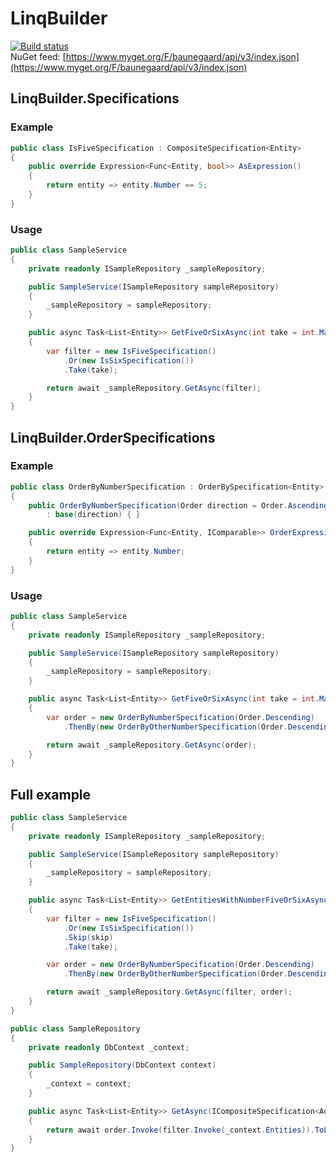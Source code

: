# LinqBuilder
[![Build status](https://ci.appveyor.com/api/projects/status/xergduelkce5icm4?svg=true)](https://ci.appveyor.com/project/baunegaard/linqbuilder)  
NuGet feed: [https://www.myget.org/F/baunegaard/api/v3/index.json](https://www.myget.org/F/baunegaard/api/v3/index.json)

## LinqBuilder.Specifications

### Example
```csharp
public class IsFiveSpecification : CompositeSpecification<Entity>
{
    public override Expression<Func<Entity, bool>> AsExpression()
    {
        return entity => entity.Number == 5;
    }
}
```

### Usage
```csharp
public class SampleService
{
    private readonly ISampleRepository _sampleRepository;

    public SampleService(ISampleRepository sampleRepository)
    {
        _sampleRepository = sampleRepository;
    }

    public async Task<List<Entity>> GetFiveOrSixAsync(int take = int.MaxValue)
    {
        var filter = new IsFiveSpecification()
            .Or(new IsSixSpecification())
            .Take(take);

        return await _sampleRepository.GetAsync(filter);
    }
}
```

## LinqBuilder.OrderSpecifications

### Example
```csharp
public class OrderByNumberSpecification : OrderBySpecification<Entity>
{
    public OrderByNumberSpecification(Order direction = Order.Ascending)
        : base(direction) { }

    public override Expression<Func<Entity, IComparable>> OrderExpression()
    {
        return entity => entity.Number;
    }
}
```

### Usage
```csharp
public class SampleService
{
    private readonly ISampleRepository _sampleRepository;

    public SampleService(ISampleRepository sampleRepository)
    {
        _sampleRepository = sampleRepository;
    }

    public async Task<List<Entity>> GetFiveOrSixAsync(int take = int.MaxValue)
    {
        var order = new OrderByNumberSpecification(Order.Descending)
            .ThenBy(new OrderByOtherNumberSpecification(Order.Descending));

        return await _sampleRepository.GetAsync(order);
    }
}
```

## Full example

```csharp
public class SampleService
{
    private readonly ISampleRepository _sampleRepository;

    public SampleService(ISampleRepository sampleRepository)
    {
        _sampleRepository = sampleRepository;
    }

    public async Task<List<Entity>> GetEntitiesWithNumberFiveOrSixAsync(int skip = 0, int take = int.MaxValue)
    {
        var filter = new IsFiveSpecification()
            .Or(new IsSixSpecification())
            .Skip(skip)
            .Take(take);

        var order = new OrderByNumberSpecification(Order.Descending)
            .ThenBy(new OrderByOtherNumberSpecification(Order.Descending));

        return await _sampleRepository.GetAsync(filter, order);
    }
}

public class SampleRepository
{
    private readonly DbContext _context;

    public SampleRepository(DbContext context)
    {
        _context = context;
    }

    public async Task<List<Entity>> GetAsync(ICompositeSpecification<Advert> filter, IOrderSpecification<Advert> order)
    {
        return await order.Invoke(filter.Invoke(_context.Entities)).ToListAsync();
    }
}
```